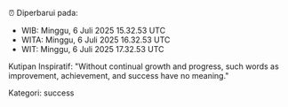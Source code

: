 ⏰ Diperbarui pada:
- WIB: Minggu, 6 Juli 2025 15.32.53 UTC
- WITA: Minggu, 6 Juli 2025 16.32.53 UTC
- WIT: Minggu, 6 Juli 2025 17.32.53 UTC

Kutipan Inspiratif:
"Without continual growth and progress, such words as improvement, achievement, and success have no meaning."


Kategori: success

